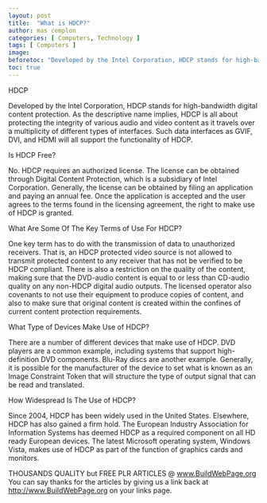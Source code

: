 ```yaml
---
layout: post
title:  "What is HDCP?"
author: mas cemplon
categories: [ Computers, Technology ]
tags: [ Computers ]
image: 
beforetoc: "Developed by the Intel Corporation, HDCP stands for high-bandwidth digital content protection.."
toc: true
---
```



HDCP



Developed by the Intel Corporation, HDCP stands for high-bandwidth digital content protection. As the descriptive name implies, HDCP is all about protecting the integrity of various audio and video content as it travels over a multiplicity of different types of interfaces. Such data interfaces as GVIF, DVI, and HDMI will all support the functionality of HDCP.  

Is HDCP Free?

No.  HDCP requires an authorized license. The license can be obtained through Digital Content Protection, which is a subsidiary of Intel Corporation. Generally, the license can be obtained by filing an application and paying an annual fee. Once the application is accepted and the user agrees to the terms found in the licensing agreement, the right to make use of HDCP is granted.  

What Are Some Of The Key Terms of Use For HDCP?

One key term has to do with the transmission of data to unauthorized receivers. That is, an HDCP protected video source is not allowed to transmit protected content to any receiver that has not be verified to be HDCP compliant. There is also a restriction on the quality of the content, making sure that the DVD-audio content is equal to or less than CD-audio quality on any non-HDCP digital audio outputs. The licensed operator also covenants to not use their equipment to produce copies of content, and also to make sure that original content is created within the confines of current content protection requirements. 

What Type of Devices Make Use of HDCP?

There are a number of different devices that make use of HDCP. DVD players are a common example, including systems that support high-definition DVD components. Blu-Ray discs are another example. Generally, it is possible for the manufacturer of the device to set what is known as an Image Constraint Token that will structure the type of output signal that can be read and translated. 

How Widespread Is The Use of HDCP?

Since 2004, HDCP has been widely used in the United States. Elsewhere, HDCP has also gained a firm hold. The European Industry Association for Information Systems has deemed HDCP as a required component on all HD ready European devices. The latest Microsoft operating system, Windows Vista, makes use of HDCP as part of the function of graphics cards and monitors.


THOUSANDS QUALITY but FREE PLR ARTICLES @ www.BuildWebPage.org
You can say thanks for the articles by giving us a link back at http://www.BuildWebPage.org on your links page.

